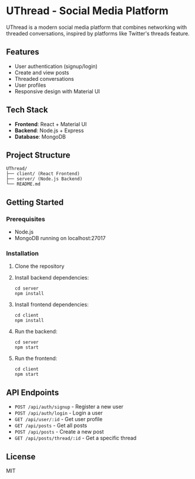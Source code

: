 # UThread - Social Media Platform

UThread is a modern social media platform that combines networking with threaded conversations, inspired by platforms like Twitter's threads feature.

## Features

- User authentication (signup/login)
- Create and view posts
- Threaded conversations
- User profiles
- Responsive design with Material UI

## Tech Stack

- **Frontend**: React + Material UI
- **Backend**: Node.js + Express
- **Database**: MongoDB

## Project Structure

```
UThread/
├── client/ (React Frontend)
├── server/ (Node.js Backend)
└── README.md
```

## Getting Started

### Prerequisites

- Node.js
- MongoDB running on localhost:27017

### Installation

1. Clone the repository
2. Install backend dependencies:
   ```
   cd server
   npm install
   ```

3. Install frontend dependencies:
   ```
   cd client
   npm install
   ```

4. Run the backend:
   ```
   cd server
   npm start
   ```

5. Run the frontend:
   ```
   cd client
   npm start
   ```

## API Endpoints

- `POST /api/auth/signup` - Register a new user
- `POST /api/auth/login` - Login a user
- `GET /api/user/:id` - Get user profile
- `GET /api/posts` - Get all posts
- `POST /api/posts` - Create a new post
- `GET /api/posts/thread/:id` - Get a specific thread

## License

MIT 